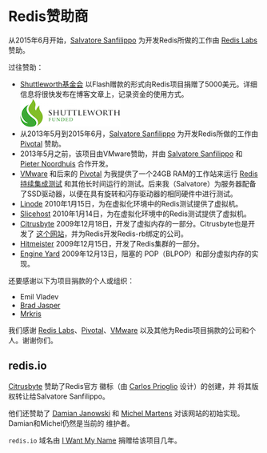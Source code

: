 Redis赞助商
===

从2015年6月开始，[Salvatore Sanfilippo](http://twitter.com/antirez) 为开发Redis所做的工作由 [Redis Labs](https://redislabs.com) 赞助。

过往赞助：

* [Shuttleworth基金会](http://www.shuttleworthfoundation.org) 以Flash赠款的形式向Redis项目捐赠了5000美元。详细信息将很快发布在博客文章上，记录资金的使用方式。
![Shuttleworth基金会](shuttleworth.png)
* 从2013年5月到2015年6月，[Salvatore Sanfilippo](http://twitter.com/antirez) 为开发Redis所做的工作由 [Pivotal](http://gopivotal.com) 赞助。
* 2013年5月之前，该项目由VMware赞助，并由 [Salvatore Sanfilippo](http://twitter.com/antirez) 和 [Pieter Noordhuis](http://twitter.com/pnoordhuis) 合作开发。
* [VMware](http://vmware.com) 和后来的 [Pivotal](http://pivotal.io) 为我提供了一个24GB RAM的工作站来运行 [Redis持续集成测试](http://ci.redis.io) 和其他长时间运行的测试。后来我（Salvatore）为服务器配备了SSD驱动器，以便在具有旋转和闪存驱动器的相同硬件中进行测试。
* [Linode](http://linode.com) 2010年1月15日，为在虚拟化环境中的Redis测试提供了虚拟机。
* [Slicehost](http://slicehost.com) 2010年1月14日，为在虚拟化环境中的Redis测试提供了虚拟机。
* [Citrusbyte](http://citrusbyte.com) 2009年12月18日，开发了虚拟内存的一部分。Citrusbyte也是开发了 [这个网站](https://redis.io/)，并为Redis开发Redis-rb绑定的公司。
* [Hitmeister](http://www.hitmeister.de/) 2009年12月15日，开发了Redis集群的一部分。
* [Engine Yard](http://engineyard.com) 2009年12月13日，阻塞的 POP（BLPOP）和部分虚拟内存的实现。

还要感谢以下为项目捐款的个人或组织：

* Emil Vladev
* [Brad Jasper](http://bradjasper.com/)
* [Mrkris](http://www.mrkris.com/)

我们感谢 [Redis Labs](http://redislabs.com)、[Pivotal](http://gopivotal.com)、[VMware](http://vmware.com) 以及其他为Redis项目捐款的公司和个人。谢谢你们。

## redis.io

[Citrusbyte](https://citrusbyte.com) 赞助了Redis官方
徽标（由 [Carlos Prioglio](http://carlosprioglio.com) 设计）的创建，并
将其版权转让给Salvatore Sanfilippo。

他们还赞助了 [Damian Janowski](https://twitter.com/djanowski)
和 [Michel Martens](https://twitter.com/soveran)
对该网站的初始实现。Damian和Michel仍然是当前的
维护者。

`redis.io` 域名由 [I Want My Name](https://iwantmyname.com)
捐赠给该项目几年。

